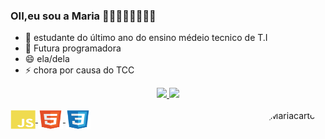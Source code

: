 ### OII,eu sou a Maria 🎀✨🧚🏻‍♀️👩🏻‍💻


- 🔭 estudante do último ano do ensino médeio tecnico de T.I
- 🌱 Futura programadora
- 😄 ela/dela 
- ⚡ chora por causa do TCC

<div align="center">
  <a href="https://github.com/rafaballerini">
  <img height="180em" src="https://github-readme-stats.vercel.app/api?username=MariaVezetiev&show_icons=true&theme=kacho_ga&include_all_commits=true&count_private=true"/>
  <img height="180em" src="https://github-readme-stats.vercel.app/api/top-langs/?username=MariaVezetiev&layout=compact&langs_count=7&theme=kacho_ga"/>
</div>
  <div style="display: inline_block"><br>
  <img align="center" alt="Rafa-Js" height="30" width="40" src="https://raw.githubusercontent.com/devicons/devicon/master/icons/javascript/javascript-plain.svg">
  <img align="center" alt="Rafa-HTML" height="30" width="40" src="https://raw.githubusercontent.com/devicons/devicon/master/icons/html5/html5-original.svg">
  <img align="center" alt="Rafa-CSS" height="30" width="40" src="https://raw.githubusercontent.com/devicons/devicon/master/icons/css3/css3-original.svg">
  <img align="right" alt="Mariacartoon" height="150" style="border-radius:50px;" src="https://i.picasion.com/pic92/61ab479f7a64c1fce5bfe8fd8b0a95ad.gif">
</div>
 
